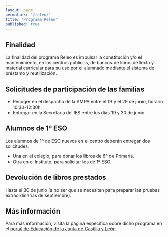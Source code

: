 ```yaml
---
layout: page
permalink: "/releo/"
title: "Programa Releo"
published: true
---
```


<style>
</style>

<section class="white-wrapper padding-top" id="contenido">
<div class="container" style="max-width: 650px; margin: 20px auto 0px auto" markdown="1">


## Finalidad

La finalidad del programa Releo es impulsar la constitución y/o el mantenimiento, en los centros públicos, de bancos de libros de texto y material curricular para su uso por el alumnado mediante el sistema de préstamo y reutilización.

## Solicitudes de participación de las familias

* Recoger en el despacho de la AMPA entre el 19 y el 29 de junio, horario 10:30-12:30h.
* Entregar en la Secretaría del IES entre los días 19 y 30 de junio.


## Alumnos de 1º ESO

Los alumnos de 1º de ESO nuevos en el centro deberán entregar dos solicitudes:

* Una en el colegio, para donar los libros de 6º de Primaria.
* Otra en el Instituto, para solicitar los de 1º ESO.

## Devolución de libros prestados

Hasta el 30 de junio (a no ser que se necesiten para preparar las pruebas extraordinarias de septiembre).


## Más información

Para más información, visita la página específica sobre dicho programa en el [portal de Educación de la Junta de Castilla y León](http://www.educa.jcyl.es/es/programas/curso-2013-2014/programa-reutilizacion-libros-texto-releo).





</div>
</section>
